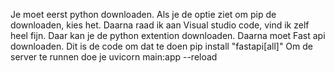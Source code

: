 Je moet eerst python downloaden. 
Als je de optie ziet om pip de downloaden, kies het.
Daarna raad ik aan Visual studio code, vind ik zelf heel fijn.
Daar kan je de python extention downloaden. 
Daarna moet Fast api downloaden. Dit is de code om dat te doen 
pip install "fastapi[all]"
Om de server te runnen doe je 
uvicorn main:app --reload

